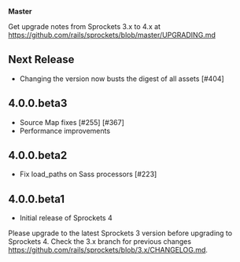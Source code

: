 **Master**

Get upgrade notes from Sprockets 3.x to 4.x at https://github.com/rails/sprockets/blob/master/UPGRADING.md

## Next Release

- Changing the version now busts the digest of all assets [#404]

## 4.0.0.beta3

- Source Map fixes [#255] [#367]
- Performance improvements

## 4.0.0.beta2

- Fix load_paths on Sass processors [#223]


## 4.0.0.beta1

- Initial release of Sprockets 4

Please upgrade to the latest Sprockets 3 version before upgrading to Sprockets 4. Check the 3.x branch for previous changes https://github.com/rails/sprockets/blob/3.x/CHANGELOG.md.

